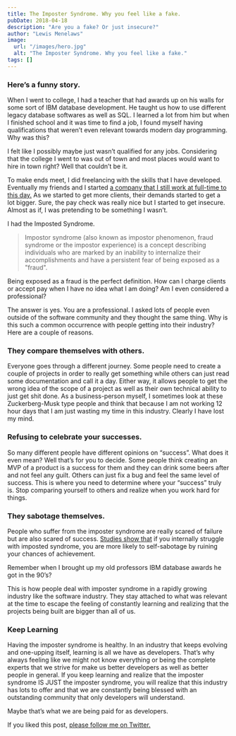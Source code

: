 ```yaml
---
title: The Imposter Syndrome. Why you feel like a fake.
pubDate: 2018-04-18
description: "Are you a fake? Or just insecure?"
author: "Lewis Menelaws"
image:
  url: "/images/hero.jpg"
  alt: "The Imposter Syndrome. Why you feel like a fake."
tags: []
---
```

### Here’s a funny story. 

When I went to college, I had a teacher that had awards up on his walls for some sort of IBM database development. He taught us how to use different legacy database softwares as well as SQL. I learned a lot from him but when I finished school and it was time to find a job, I found myself having qualifications that weren’t even relevant towards modern day programming. Why was this?

I felt like I possibly maybe just wasn’t qualified for any jobs. Considering that the college I went to was out of town and most places would want to hire in town right? Well that couldn’t be it.

To make ends meet, I did freelancing with the skills that I have developed. Eventually my friends and I started [a company that I still work at full-time to this day.](https://tmrrwinc.ca) As we started to get more clients, their demands started to get a lot bigger. Sure, the pay check was really nice but I started to get insecure. Almost as if, I was pretending to be something I wasn’t.

I had the Imposted Syndrome.

> Impostor syndrome (also known as impostor phenomenon, fraud syndrome or the impostor experience) is a concept describing individuals who are marked by an inability to internalize their accomplishments and have a persistent fear of being exposed as a "fraud".  

Being exposed as a fraud is the perfect definition. How can I charge clients or accept pay when I have no idea what I am doing? Am I even considered a professional?

The answer is yes. You are a professional. I asked lots of people even outside of the software community and they thought the same thing. Why is this such a common occurrence with people getting into their industry? Here are a couple of reasons.

### They compare themselves with others.

Everyone goes through a different journey. Some people need to create a couple of projects in order to really get something while others can just read some documentation and call it a day. Either way, it allows people to get the wrong idea of the scope of a project as well as their own technical ability to just get shit done. As a business-person myself, I sometimes look at these Zuckerberg-Musk type people and think that because I am not working 12 hour days that I am just wasting my time in this industry. Clearly I have lost my mind.

### Refusing to celebrate your successes.

So many different people have different opinions on “success”. What does it even mean? Well that’s for you to decide. Some people think creating an MVP of a product is a success for them and they can drink some beers after and not feel any guilt. Others can just fix a bug and feel the same level of success. This is where you need to determine where your “success” truly is. Stop comparing yourself to others and realize when you work hard for things.

### They sabotage themselves.

People who suffer from the imposter syndrome are really scared of failure but are also scared of success. [Studies show that](http://www.ingentaconnect.com/content/sbp/sbp/2002/00000030/00000002/art00002) if you internally struggle with imposted syndrome, you are more likely to self-sabotage by ruining your chances of achievement.

Remember when I brought up my old professors IBM database awards he got in the 90’s?

This is how people deal with imposter syndrome in a rapidly growing industry like the software industry. They stay attached to what was relevant at the time to escape the feeling of constantly learning and realizing that the projects being built are bigger than all of us.

### Keep Learning

Having the imposter syndrome is healthy. In an industry that keeps evolving and one-upping itself, learning is all we have as developers. That’s why always feeling like we might not know everything or being the complete experts that we strive for make us better developers as well as better people in general. If you keep learning and realize that the imposter syndrome IS JUST the imposter syndrome, you will realize that this industry has lots to offer and that we are constantly being blessed with an outstanding community that only developers will understand.

Maybe that’s what we are being paid for as developers.

If you liked this post, [please follow me on Twitter.](https://twitter.com/LewisMenelaws)